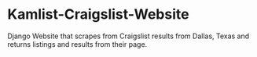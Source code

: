 # Kamlist-Craigslist-Website
Django Website that scrapes from Craigslist results from Dallas, Texas and returns listings and results from their page.
